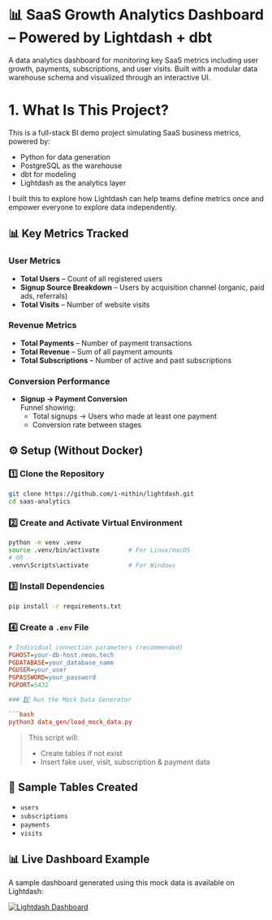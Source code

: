 # 📊 SaaS Growth Analytics Dashboard – Powered by Lightdash + dbt

A data analytics dashboard for monitoring key SaaS metrics including user growth, payments, subscriptions, and user visits. Built with a modular data warehouse schema and visualized through an interactive UI.

# 1. What Is This Project?

This is a full-stack BI demo project simulating SaaS business metrics, powered by:

- Python for data generation
- PostgreSQL as the warehouse
- dbt for modeling
- Lightdash as the analytics layer

I built this to explore how Lightdash can help teams define metrics once and empower everyone to explore data independently.

## 📊 Key Metrics Tracked

### User Metrics

- **Total Users** – Count of all registered users
- **Signup Source Breakdown** – Users by acquisition channel (organic, paid ads, referrals)
- **Total Visits** – Number of website visits

### Revenue Metrics

- **Total Payments** – Number of payment transactions
- **Total Revenue** – Sum of all payment amounts
- **Total Subscriptions** – Number of active and past subscriptions

### Conversion Performance

- **Signup → Payment Conversion**  
  Funnel showing:
  - Total signups → Users who made at least one payment
  - Conversion rate between stages

## ⚙️ Setup (Without Docker)

### 1️⃣ Clone the Repository

```bash
git clone https://github.com/i-nithin/lightdash.git
cd saas-analytics
```

### 2️⃣ Create and Activate Virtual Environment

```bash
python -m venv .venv
source .venv/bin/activate        # For Linux/macOS
# OR
.venv\Scripts\activate           # For Windows
```

### 3️⃣ Install Dependencies

```bash
pip install -r requirements.txt
```

### 4️⃣ Create a `.env` File

````ini
# Individual connection parameters (recommended)
PGHOST=your-db-host.neon.tech
PGDATABASE=your_database_name
PGUSER=your_user
PGPASSWORD=your_password
PGPORT=5432

### 5️⃣ Run the Mock Data Generator

```bash
python3 data_gen/load_mock_data.py
````

> This script will:
>
> - Create tables if not exist
> - Insert fake user, visit, subscription & payment data

## 🥪 Sample Tables Created

- `users`
- `subscriptions`
- `payments`
- `visits`

## 📊 Live Dashboard Example

A sample dashboard generated using this mock data is available on Lightdash:

[![Lightdash Dashboard](https://img.shields.io/badge/View-Lightdash_Dashboard-blue?style=for-the-badge&logo=lightdash)](https://app.lightdash.cloud/projects/35436cc1-00f4-452b-99f0-4cf596dd2eef/dashboards/65323ed2-9472-4ac7-a226-eccfc1a953e4/view)
